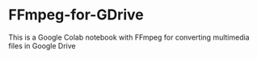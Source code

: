 # FFmpeg-for-GDrive
This is a Google Colab notebook with FFmpeg for converting multimedia files in Google Drive
